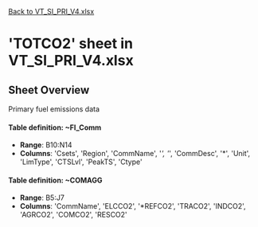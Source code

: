 [Back to VT_SI_PRI_V4.xlsx](README.md)

# 'TOTCO2' sheet in VT_SI_PRI_V4.xlsx

## Sheet Overview

Primary fuel emissions data

#### Table definition: ~FI_Comm
- **Range**: B10:N14
- **Columns**: 'Csets', 'Region', 'CommName', '*', '*', 'CommDesc', '*', 'Unit', 'LimType', 'CTSLvl', 'PeakTS', 'Ctype'

#### Table definition: ~COMAGG
- **Range**: B5:J7
- **Columns**: 'CommName', 'ELCCO2', '*REFCO2', 'TRACO2', 'INDCO2', 'AGRCO2', 'COMCO2', 'RESCO2'


